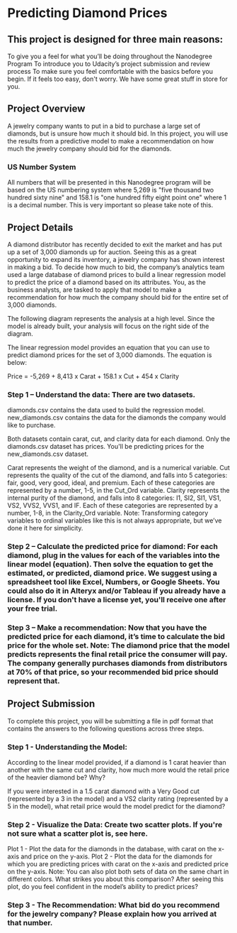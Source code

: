 # Predicting Diamond Prices

## This project is designed for three main reasons:

To give you a feel for what you’ll be doing throughout the Nanodegree Program
To introduce you to Udacity’s project submission and review process
To make sure you feel comfortable with the basics before you begin. If it feels too easy, don't worry. We have some great stuff in store for you.

## Project Overview
A jewelry company wants to put in a bid to purchase a large set of diamonds, but is unsure how much it should bid. In this project, you will use the results from a predictive model to make a recommendation on how much the jewelry company should bid for the diamonds.

### US Number System
All numbers that will be presented in this Nanodegree program will be based on the US numbering system where 5,269 is "five thousand two hundred sixty nine" and 158.1 is "one hundred fifty eight point one" where 1 is a decimal number. This is very important so please take note of this.

## Project Details
A diamond distributor has recently decided to exit the market and has put up a set of 3,000 diamonds up for auction. Seeing this as a great opportunity to expand its inventory, a jewelry company has shown interest in making a bid. To decide how much to bid, the company’s analytics team used a large database of diamond prices to build a linear regression model to predict the price of a diamond based on its attributes. You, as the business analysts, are tasked to apply that model to make a recommendation for how much the company should bid for the entire set of 3,000 diamonds.

The following diagram represents the analysis at a high level. Since the model is already built, your analysis will focus on the right side of the diagram.


The linear regression model provides an equation that you can use to predict diamond prices for the set of 3,000 diamonds. The equation is below:

Price = -5,269 + 8,413 x Carat + 158.1 x Cut + 454 x Clarity

### Step 1 – Understand the data: There are two datasets.

diamonds.csv contains the data used to build the regression model.
new_diamonds.csv contains the data for the diamonds the company would like to purchase.

Both datasets contain carat, cut, and clarity data for each diamond. Only the diamonds.csv dataset has prices. You'll be predicting prices for the new_diamonds.csv dataset.

Carat represents the weight of the diamond, and is a numerical variable.
Cut represents the quality of the cut of the diamond, and falls into 5 categories: fair, good, very good, ideal, and premium. Each of these categories are represented by a number, 1-5, in the Cut_Ord variable.
Clarity represents the internal purity of the diamond, and falls into 8 categories: I1, SI2, SI1, VS1, VS2, VVS2, VVS1, and IF. Each of these categories are represented by a number, 1-8, in the Clarity_Ord variable.
Note: Transforming category variables to ordinal variables like this is not always appropriate, but we’ve done it here for simplicity.
### Step 2 – Calculate the predicted price for diamond: For each diamond, plug in the values for each of the variables into the linear model (equation). Then solve the equation to get the estimated, or predicted, diamond price. We suggest using a spreadsheet tool like Excel, Numbers, or Google Sheets. You could also do it in Alteryx and/or Tableau if you already have a license. If you don't have a license yet, you'll receive one after your free trial.

### Step 3 – Make a recommendation: Now that you have the predicted price for each diamond, it’s time to calculate the bid price for the whole set. Note: The diamond price that the model predicts represents the final retail price the consumer will pay. The company generally purchases diamonds from distributors at 70% of that price, so your recommended bid price should represent that.

## Project Submission
To complete this project, you will be submitting a file in pdf format that contains the answers to the following questions across three steps.

### Step 1 - Understanding the Model:

According to the linear model provided, if a diamond is 1 carat heavier than another with the same cut and clarity, how much more would the retail price of the heavier diamond be? Why?

If you were interested in a 1.5 carat diamond with a Very Good cut (represented by a 3 in the model) and a VS2 clarity rating (represented by a 5 in the model), what retail price would the model predict for the diamond?

### Step 2 - Visualize the Data: Create two scatter plots. If you're not sure what a scatter plot is, see here.

Plot 1 - Plot the data for the diamonds in the database, with carat on the x-axis and price on the y-axis.
Plot 2 - Plot the data for the diamonds for which you are predicting prices with carat on the x-axis and predicted price on the y-axis.
Note: You can also plot both sets of data on the same chart in different colors.
What strikes you about this comparison? After seeing this plot, do you feel confident in the model’s ability to predict prices?
### Step 3 - The Recommendation: What bid do you recommend for the jewelry company? Please explain how you arrived at that number.

